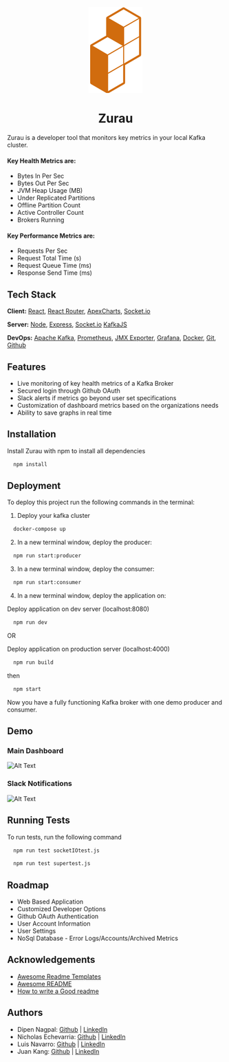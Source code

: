 <div style="text-align: center;">

![Zurau Logo](./client/assets/images/zurau-logo.png "Zurau Logo")

</div>

<h1 style="text-align: center" style="font-size: 10rem">Zurau</h1>

Zurau is a developer tool that monitors key metrics in your local Kafka cluster. 

#### Key Health Metrics are:

- Bytes In Per Sec 
- Bytes Out Per Sec
- JVM Heap Usage (MB)
- Under Replicated Partitions
- Offline Partition Count
- Active Controller Count
- Brokers Running

#### Key Performance Metrics are:

- Requests Per Sec
- Request Total Time (s)
- Request Queue Time (ms)
- Response Send Time (ms)
## Tech Stack

**Client:** [React](https://reactjs.org/), [React Router](https://reactrouter.com/en/main), [ApexCharts](https://apexcharts.com), [Socket.io](https://socket.io)

**Server:** [Node](https://nodejs.org/en/), [Express](https://expressjs.com/), [Socket.io](https://socket.io) [KafkaJS](https://kafka.js.org)


**DevOps:** [Apache Kafka](https://kafka.apache.org/), [Prometheus](https://prometheus.io/), [JMX Exporter](https://github.com/prometheus/jmx_exporter), [Grafana](https://grafana.com), [Docker](https://www.docker.com), [Git](https://git-scm.com/), [Github](https://github.com/)


## Features

- Live monitoring of key health metrics of a Kafka Broker
- Secured login through Github OAuth
- Slack alerts if metrics go beyond user set specifications
- Customization of dashboard metrics based on the organizations needs
- Ability to save graphs in real time


## Installation

Install Zurau with npm to install all dependencies

```bash
  npm install
```
    
## Deployment

To deploy this project run the following commands in the terminal:

1. Deploy your kafka cluster
```bash
  docker-compose up
```

2. In a new terminal window, deploy the producer:
```bash
  npm run start:producer
```

3. In a new terminal window, deploy the consumer:
```bash
  npm run start:consumer
```

4. In a new terminal window, deploy the application on:

Deploy application on dev server (localhost:8080)
```bash
  npm run dev
```

OR

Deploy application on production server (localhost:4000)
```bash
  npm run build
```
then
```bash
  npm start
```
Now you have a fully functioning Kafka broker with one demo producer and consumer.

## Demo

<h3>Main Dashboard</h3>


![Alt Text](https://media.giphy.com/media/kfKhKpAbezCIxwCW9D/giphy.gif)

<h3>Slack Notifications</h3>


![Alt Text](https://media.giphy.com/media/0ykVFzaLsVZao1XgGR/giphy.gif)


## Running Tests

To run tests, run the following command

```bash
  npm run test socketIOtest.js
```
```bash
  npm run test supertest.js
```

## Roadmap

- Web Based Application
- Customized Developer Options 
- Github OAuth Authentication
- User Account Information
- User Settings
- NoSql Database - Error Logs/Accounts/Archived Metrics


## Acknowledgements

 - [Awesome Readme Templates](https://awesomeopensource.com/project/elangosundar/awesome-README-templates)
 - [Awesome README](https://github.com/matiassingers/awesome-readme)
 - [How to write a Good readme](https://bulldogjob.com/news/449-how-to-write-a-good-readme-for-your-github-project)


## Authors

- Dipen Nagpal: [Github](https://github.com/dnagpal1) | [LinkedIn](www.linkedin.com/in/dipen-nagpal)
- Nicholas Echevarria: [Github](https://github.com/nick-echevarria) | [LinkedIn](https://www.linkedin.com/in/nicholasechevarria/)
- Luis Navarro: [Github](https://github.com/luis-e-navarro) | [LinkedIn](https://linkedin.com/in/luis-e-navarro)
- Juan Kang: [Github](https://github.com/juanpakang) | [LinkedIn](https://www.linkedin.com/in/juankang/)
